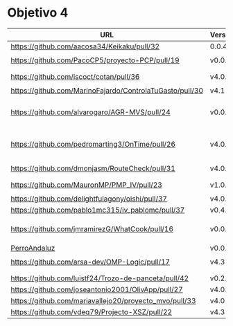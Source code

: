 # Objetivo 4

| URL                                        | Versión | Alcanzado |
|--------------------------------------------|---------|-----------|
| https://github.com/aacosa34/Keikaku/pull/32 | 0.0.4 | |
| <!-- Enlace de ArturoAcf --> | | |
| https://github.com/PacoCP5/proyecto-PCP/pull/19 | v0.0.5 | ✓ |
| <!-- Enlace de SixtoCoca --> | | |
| <!-- Enlace de C V C --> | | |
| https://github.com/iscoct/cotan/pull/36 | v4.0.3 |  ✓ |
| <!-- Enlace de D H J M --> | | |
| https://github.com/MarinoFajardo/ControlaTuGasto/pull/30 |v4.1 | |
| <!-- Enlace de pabloFernandezRR --> | | |
| <!-- Enlace de dfolcha --> | | |
| <!-- Enlace de JaimeGM96 --> | | |
| <!-- Enlace de fjgallardo00 --> | | |
| https://github.com/alvarogaro/AGR-MVS/pull/24 | v0.0.7 | |
| <!-- Enlace de Juanmihdz --> | | |
| <!-- Enlace de martahuetem --> | | |
| <!-- Enlace de manujurado1 --> | | |
| <!-- Enlace de JoseCarlosJC --> | | |
| <!-- Enlace de albegadel --> | | |
| <!-- Enlace de adrianlc3 --> | | |
| <!-- Enlace de JesusJMMA --> | | |
| <!-- Enlace de Gundisalvus2 --> | | |
| https://github.com/pedromarting3/OnTime/pull/26 | v4.0.3 | ✓ |
| <!-- Enlace de Davidmd00 --> | | |
| <!-- Enlace de LuisMart7 --> | | |
| <!-- Enlace de lovelace9981 --> | | |
| <!-- Enlace de PabloSpiegel --> | | |
| <!-- Enlace de M M J M --> | | |
| https://github.com/dmonjasm/RouteCheck/pull/31 | v4.0.2 | |
| <!-- Enlace de santim15 --> | | |
| <!-- Enlace de M P I --> | | |
| https://github.com/MauronMP/PMP_IV/pull/23 | v1.0.4 | ✓ |
| <!-- Enlace de amogue73 --> | | |
| https://github.com/delightfulagony/oishi/pull/37 | v4.0.2 |  ✓ |
| https://github.com/pablo1mc315/iv_pablomc/pull/37 | v0.4.1 | ✓ |
| <!-- Enlace de antoniojesuus --> | | |
| <!-- Enlace de ottoeprz --> | | |
| <!-- Enlace de danielsp13 --> | | |
| https://github.com/jmramirezG/WhatCook/pull/16 | v0.0.4 | |
| <!-- Enlace de chowfie --> | | |
| <!-- Enlace de crdelapuente --> | | |
| <!-- Enlace de fjromeero --> | | |
| [PerroAndaluz](https://github.com/marcosrmartin/PerroAndaluz/pull/29) | v0.0.4 | |
| <!-- Enlace de Carlos-SE --> | | |
| https://github.com/arsa-dev/OMP-Logic/pull/17 | v4.3 | ✓ |
| <!-- Enlace de RafaelT00 --> | | |
| <!-- Enlace de ignaciotitos --> | | |
| https://github.com/luistf24/Trozo-de-panceta/pull/42 | v0.2.8 | ✓ |
| https://github.com/joseantonio2001/OlivApp/pull/27 | v4.0.1 | |
| https://github.com/mariavallejo20/proyecto_mvo/pull/33 | v4.0 | ✓ |
| https://github.com/vdeq79/Projecto-XSZ/pull/22 | v4.3 |  ✓ |
